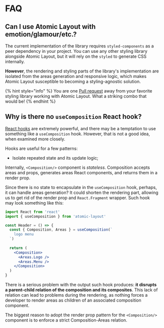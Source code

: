 # FAQ

## Can I use Atomic Layout with emotion/glamour/etc.?

The current implementation of the library requires `styled-components` as a peer dependency in your project. You can use any other styling library alongside Atomic Layout, but it will rely on the `styled` to generate CSS internally.

**However**, the rendering and styling parts of the library's implementation are isolated from the areas generation and responsive logic, which makes Atomic Layout susceptible to becoming a styling-agnostic solution.

{% hint style="info" %}
You are one [Pull request](https://github.com/kettanaito/atomic-layout/pulls) away from your favorite styling library working with Atomic Layout. What a striking combo that would be!
{% endhint %}

## Why is there no `useComposition` React hook?

[React hooks](https://reactjs.org/docs/hooks-intro.html) are extremely powerful, and there may be a temptation to use something like a `useComposition` hook. However, that is not a good idea, when examined more closely.

Hooks are useful for a few patterns:

* Isolate repeated state and its update logic;

Internally, `<Composition/>` component is _stateless_. Composition accepts areas and props, generates areas React components, and returns them in a render prop.

Since there is no state to encapsulate in the `useComposition` hook, perhaps, it can handle areas generation? It could shorten the rendering part, allowing us to get rid of the render prop and `React.Fragment` wrapper. Such hook may look something like this:

```jsx
import React from 'react'
import { useComposition } from 'atomic-layout'

const Header = () => {
  const { Composition, Areas } = useComposition(`
    logo menu
  `)
  
  return (
    <Composition>
      <Areas.Logo />
      <Areas.Menu />
    </Composition>
  )
}
```

There is a serious problem with the output such hook produces: **it disrupts a parent-child relation of the composition and its composites**. This lack of relation can lead to problems during the rendering, as nothing forces a developer to render areas as children of an associated composition component.

The biggest reason to adopt the render prop pattern for the `<Composition/>` component is to enforce a strict Composition-Areas relation.

